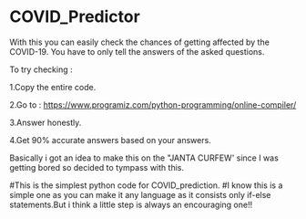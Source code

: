 # COVID_Predictor
With this you can easily check the chances of getting affected by the COVID-19.
You have to only tell the answers of the asked questions.

To try checking :

1.Copy the entire code.

2.Go to : https://www.programiz.com/python-programming/online-compiler/ 

3.Answer honestly.

4.Get 90% accurate answers based on your answers.

Basically i got an idea to make this on the "JANTA CURFEW' since I was getting bored so decided to tympass with this.

#This is the simplest python code for COVID_prediction.
#I know this is a simple one as you can make it any language as it consists only if-else statements.But i think a little step is always an encouraging one!!
